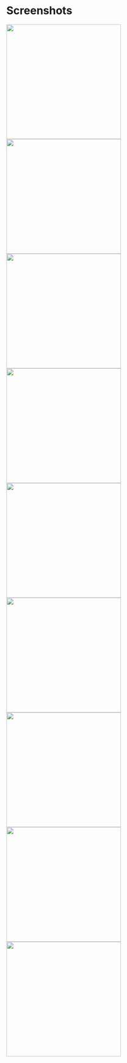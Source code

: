 # Screenshots 
<img src="https://github.com/user-attachments/assets/ebfe4654-615c-4539-adbf-2a12886d6f2f" width="300">
<img src="https://github.com/user-attachments/assets/711a2b6e-07ad-4247-9483-f00434aee1dc" width="300">
<img src="https://github.com/user-attachments/assets/8cc877c5-88a8-43b0-85c2-b664cb80fac5" width="300">
<img src="https://github.com/user-attachments/assets/6bd9730f-2c5c-4cd6-9c20-4d9c0fe35616" width="300">
<img src="https://github.com/user-attachments/assets/bbad6a6e-49eb-401f-9ef5-4270714ae4ee" width="300">
<img src="https://github.com/user-attachments/assets/579db641-6b0c-4e98-806a-00ae89972818" width="300">
<img src="https://github.com/user-attachments/assets/651cf2c6-d35a-4a40-a737-1c6415d6ffe2" width="300">
<img src="https://github.com/user-attachments/assets/f93a48d7-a8f8-49f4-ad35-fa8893f2e6d9" width="300">
<img src="https://github.com/user-attachments/assets/0d15bbbb-2f65-4202-8345-425a5c34c169" width="300">




